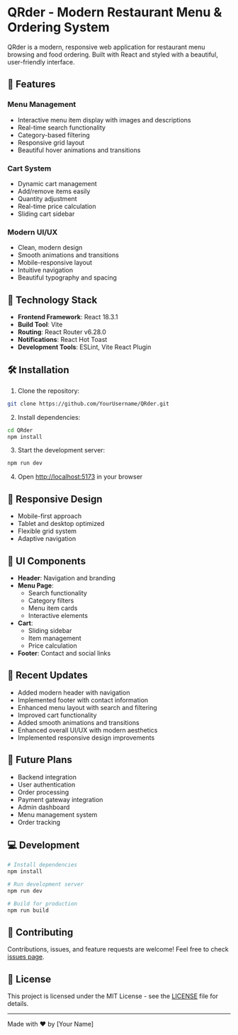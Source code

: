 # QRder - Modern Restaurant Menu & Ordering System

QRder is a modern, responsive web application for restaurant menu browsing and food ordering. Built with React and styled with a beautiful, user-friendly interface.

## 🌟 Features

### Menu Management
- Interactive menu item display with images and descriptions
- Real-time search functionality
- Category-based filtering
- Responsive grid layout
- Beautiful hover animations and transitions

### Cart System
- Dynamic cart management
- Add/remove items easily
- Quantity adjustment
- Real-time price calculation
- Sliding cart sidebar

### Modern UI/UX
- Clean, modern design
- Smooth animations and transitions
- Mobile-responsive layout
- Intuitive navigation
- Beautiful typography and spacing

## 🚀 Technology Stack

- **Frontend Framework**: React 18.3.1
- **Build Tool**: Vite
- **Routing**: React Router v6.28.0
- **Notifications**: React Hot Toast
- **Development Tools**: ESLint, Vite React Plugin

## 🛠️ Installation

1. Clone the repository:
```bash
git clone https://github.com/YourUsername/QRder.git
```

2. Install dependencies:
```bash
cd QRder
npm install
```

3. Start the development server:
```bash
npm run dev
```

4. Open [http://localhost:5173](http://localhost:5173) in your browser

## 📱 Responsive Design

- Mobile-first approach
- Tablet and desktop optimized
- Flexible grid system
- Adaptive navigation

## 🎨 UI Components

- **Header**: Navigation and branding
- **Menu Page**: 
  - Search functionality
  - Category filters
  - Menu item cards
  - Interactive elements
- **Cart**: 
  - Sliding sidebar
  - Item management
  - Price calculation
- **Footer**: Contact and social links

## 🔄 Recent Updates

- Added modern header with navigation
- Implemented footer with contact information
- Enhanced menu layout with search and filtering
- Improved cart functionality
- Added smooth animations and transitions
- Enhanced overall UI/UX with modern aesthetics
- Implemented responsive design improvements

## 🎯 Future Plans

- Backend integration
- User authentication
- Order processing
- Payment gateway integration
- Admin dashboard
- Menu management system
- Order tracking

## 💻 Development

```bash
# Install dependencies
npm install

# Run development server
npm run dev

# Build for production
npm run build
```

## 🤝 Contributing

Contributions, issues, and feature requests are welcome! Feel free to check [issues page](https://github.com/YourUsername/QRder/issues).

## 📝 License

This project is licensed under the MIT License - see the [LICENSE](LICENSE) file for details.

---

Made with ❤️ by [Your Name]
